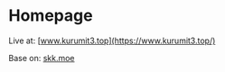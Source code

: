 # Homepage

Live at: [www.kurumit3.top](https://www.kurumit3.top/)

Base on: [skk.moe](https://skk.moe/)




